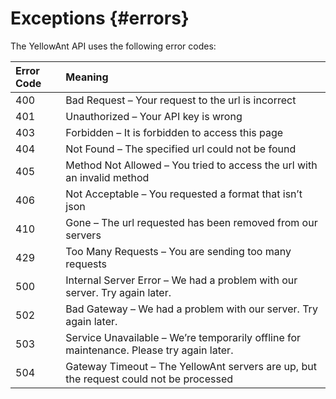 # Exceptions {#errors}

The YellowAnt API uses the following error codes:

| Error Code | Meaning |
| :--- | :--- |
| 400 | Bad Request – Your request to the url is incorrect |
| 401 | Unauthorized – Your API key is wrong |
| 403 | Forbidden – It is forbidden to access this page |
| 404 | Not Found – The specified url could not be found |
| 405 | Method Not Allowed – You tried to access the url with an invalid method |
| 406 | Not Acceptable – You requested a format that isn’t json |
| 410 | Gone – The url requested has been removed from our servers |
| 429 | Too Many Requests – You are sending too many requests |
| 500 | Internal Server Error – We had a problem with our server. Try again later. |
| 502 | Bad Gateway – We had a problem with our server. Try again later. |
| 503 | Service Unavailable – We’re temporarily offline for maintenance. Please try again later. |
| 504 | Gateway Timeout – The YellowAnt servers are up, but the request could not be processed |



